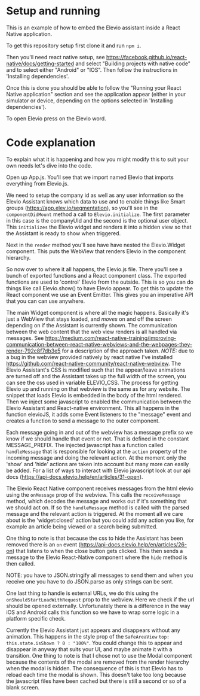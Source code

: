 # Setup and running

This is an example of how to embed the Elevio assistant inside a React Native application.

To get this repository setup first clone it and run `npm i`.

Then you'll need react native setup, see https://facebook.github.io/react-native/docs/getting-started and select "Building projects with native code" and to select either "Android" or "IOS".
Then follow the instructions in 'Installing dependencies'.

Once this is done you should be able to follow the "Running your React Native application" section and see the application appear (either in your simulator or device, depending on the options selected in 'Installing dependencies').

To open Elevio press on the Elevio word.

# Code explanation

To explain what it is happening and how you might modify this to suit your own needs let's dive into the code.

Open up App.js. You'll see that we import named Elevio that imports everything from Elevio.js.

We need to setup the company id as well as any user information so the Elevio Assistant knows which data to use and to enable things like Smart groups (https://app.elev.io/segmentation), so you'll see in the `componentDidMount` method a call to `Elevio.initialize`. The first parameter in this case is the companyUId and the second is the optional user object. This `initializes` the Elevio widget and renders it into a hidden view so that the Assistant is ready to show when triggered.

Next in the `render` method you'll see have have nested the Elevio.Widget component. This puts the WebView that renders Elevio in the component hierarchy.

So now over to where it all happens, the Elevio.js file. There you'll see a bunch of exported functions and a React component class. The exported functions are used to 'control' Elevio from the outside. This is so you can do things like call Elevio.show() to have Elevio appear. To get this to update the React component we use an Event Emitter. This gives you an imperative API that you can can use anywhere.

The main Widget component is where all the magic happens. Basically it's just a WebView that stays loaded, and _moves_ on and off the screen depending on if the Assistant is currently shown. The communication between the web content that the web view renders is all handled via messages. See https://medium.com/react-native-training/improving-communication-between-react-native-webviews-and-the-webpages-they-render-792c8f7db3e5 for a description of the approach taken. _NOTE:_ due to a bug in the webview provided natively by react native I've installed https://github.com/react-native-community/react-native-webview.
The Elevio Assistant's CSS is modified such that the appear/leave animations are turned off and the Assistant takes up the full width of the screen, you can see the css used in variable ELEVIO_CSS.
The process for getting Elevio up and running on that webview is the same as for any website. The snippet that loads Elevio is embedded in the body of the html rendered. Then we inject some javascript to enabled the communication between the Elevio Assistant and React-native environment. This all happens in the function elevioJS, it adds some Event listeners to the "message" event and creates a function to send a message to the outer component.

Each message going in and out of the webview has a message prefix so we know if we should handle that event or not. That is defined in the constant MESSAGE_PREFIX. The injected javascript has a function called `handleMessage` that is responsible for looking at the `action` property of the incoming message and doing the relevant action. At the moment only the 'show' and 'hide' actions are taken into account but many more can easily be added. For a list of ways to interact with Elevio javascript look at our api docs (https://api-docs.elevio.help/en/articles/31-open).

The Elevio React Native component receives messages from the html elevio using the `onMessage` prop of the webview. This calls the `receiveMessage` method, which decodes the message and works out if it's something that we should act on. If so the `handleMessage` method is called with the parsed message and the relevant action is triggered. At the moment all we care about is the 'widget:closed' action but you could add any action you like, for example an article being viewed or a search being submitted.

One thing to note is that because the css to hide the Assistant has been removed there is an `on` event (https://api-docs.elevio.help/en/articles/26-on) that listens to when the close button gets clicked. This then sends a message to the Elevio React-Native component where the `hide` method is then called.

NOTE: you have to JSON.stringify all messages to send them and when you receive one you have to do JSON.parse as only strings can be sent.

One last thing to handle is external URLs, we do this using the `onShouldStartLoadWithRequest` prop to the webview. Here we check if the url should be opened externally. Unfortunately there is a difference in the way iOS and Android calls this function so we have to wrap some logic in a platform specific check.

Currently the Elevio Assistant just appears and disappears without any animation. This happens in the style prop of the `SafeAreaView` `top: this.state.isShown ? 0 : "100%"`. You could change this to appear and disappear in anyway that suits your UI, and maybe animate it with a transition. One thing to note is that I chose not to use the Modal component because the contents of the modal are removed from the render hierarchy when the modal is hidden. The consequence of this is that Elevio has to reload each time the modal is shown. This doesn't take too long because the javascript files have been cached but there is still a second or so of a blank screen.
